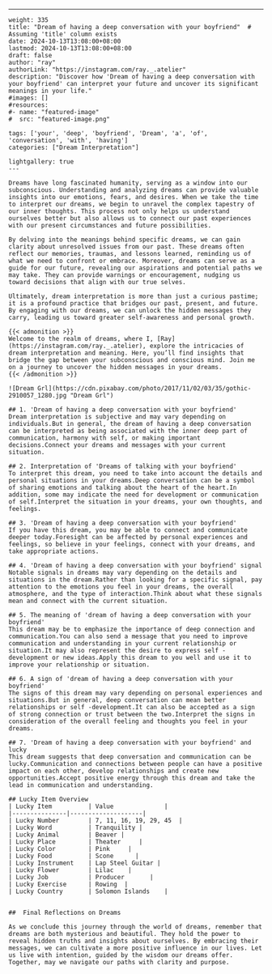 ---
    weight: 335
    title: "Dream of having a deep conversation with your boyfriend"  # Assuming 'title' column exists
    date: 2024-10-13T13:08:00+08:00
    lastmod: 2024-10-13T13:08:00+08:00
    draft: false
    author: "ray"
    authorLink: "https://instagram.com/ray._.atelier"
    description: "Discover how 'Dream of having a deep conversation with your boyfriend' can interpret your future and uncover its significant meanings in your life."
    #images: []
    #resources:
    #- name: "featured-image"
    #  src: "featured-image.png"
    
    tags: ['your', 'deep', 'boyfriend', 'Dream', 'a', 'of', 'conversation', 'with', 'having']
    categories: ["Dream Interpretation"]
    
    lightgallery: true
    ---
    
    Dreams have long fascinated humanity, serving as a window into our subconscious. Understanding and analyzing dreams can provide valuable insights into our emotions, fears, and desires. When we take the time to interpret our dreams, we begin to unravel the complex tapestry of our inner thoughts. This process not only helps us understand ourselves better but also allows us to connect our past experiences with our present circumstances and future possibilities.
    
    By delving into the meanings behind specific dreams, we can gain clarity about unresolved issues from our past. These dreams often reflect our memories, traumas, and lessons learned, reminding us of what we need to confront or embrace. Moreover, dreams can serve as a guide for our future, revealing our aspirations and potential paths we may take. They can provide warnings or encouragement, nudging us toward decisions that align with our true selves.
    
    Ultimately, dream interpretation is more than just a curious pastime; it is a profound practice that bridges our past, present, and future. By engaging with our dreams, we can unlock the hidden messages they carry, leading us toward greater self-awareness and personal growth.
    
    {{< admonition >}}
    Welcome to the realm of dreams, where I, [Ray](https://instagram.com/ray._.atelier), explore the intricacies of dream interpretation and meaning. Here, you’ll find insights that bridge the gap between your subconscious and conscious mind. Join me on a journey to uncover the hidden messages in your dreams.
    {{< /admonition >}}
    
    ![Dream Grl](https://cdn.pixabay.com/photo/2017/11/02/03/35/gothic-2910057_1280.jpg "Dream Grl")
    
    ## 1. 'Dream of having a deep conversation with your boyfriend'
    Dream interpretation is subjective and may vary depending on individuals.But in general, the dream of having a deep conversation can be interpreted as being associated with the inner deep part of communication, harmony with self, or making important decisions.Connect your dreams and messages with your current situation.
    
    ## 2. Interpretation of 'Dreams of talking with your boyfriend'
    To interpret this dream, you need to take into account the details and personal situations in your dreams.Deep conversation can be a symbol of sharing emotions and talking about the heart of the heart.In addition, some may indicate the need for development or communication of self.Interpret the situation in your dreams, your own thoughts, and feelings.
    
    ## 3. 'Dream of having a deep conversation with your boyfriend'
    If you have this dream, you may be able to connect and communicate deeper today.Foresight can be affected by personal experiences and feelings, so believe in your feelings, connect with your dreams, and take appropriate actions.
    
    ## 4. 'Dream of having a deep conversation with your boyfriend' signal
    Notable signals in dreams may vary depending on the details and situations in the dream.Rather than looking for a specific signal, pay attention to the emotions you feel in your dreams, the overall atmosphere, and the type of interaction.Think about what these signals mean and connect with the current situation.
    
    ## 5. The meaning of 'dream of having a deep conversation with your boyfriend'
    This dream may be to emphasize the importance of deep connection and communication.You can also send a message that you need to improve communication and understanding in your current relationship or situation.It may also represent the desire to express self -development or new ideas.Apply this dream to you well and use it to improve your relationship or situation.
    
    ## 6. A sign of 'dream of having a deep conversation with your boyfriend'
    The signs of this dream may vary depending on personal experiences and situations.But in general, deep conversation can mean better relationships or self -development.It can also be accepted as a sign of strong connection or trust between the two.Interpret the signs in consideration of the overall feeling and thoughts you feel in your dreams.
    
    ## 7. 'Dream of having a deep conversation with your boyfriend' and lucky
    This dream suggests that deep conversation and communication can be lucky.Communication and connections between people can have a positive impact on each other, develop relationships and create new opportunities.Accept positive energy through this dream and take the lead in communication and understanding.
    
    ## Lucky Item Overview
    | Lucky Item          | Value              |
    |---------------|--------------------|
    | Lucky Number        | 7, 11, 16, 19, 29, 45  |
    | Lucky Word          | Tranquility |
    | Lucky Animal        | Beaver |
    | Lucky Place         | Theater     |
    | Lucky Color         | Pink     |
    | Lucky Food          | Scone      |
    | Lucky Instrument    | Lap Steel Guitar |
    | Lucky Flower        | Lilac    |
    | Lucky Job           | Producer       |
    | Lucky Exercise      | Rowing  |
    | Lucky Country       | Solomon Islands    |
    
    
    ##  Final Reflections on Dreams
    
    As we conclude this journey through the world of dreams, remember that dreams are both mysterious and beautiful. They hold the power to reveal hidden truths and insights about ourselves. By embracing their messages, we can cultivate a more positive influence in our lives. Let us live with intention, guided by the wisdom our dreams offer. Together, may we navigate our paths with clarity and purpose.
    